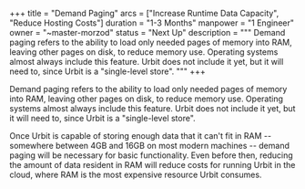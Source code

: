 +++
title = "Demand Paging"
arcs = ["Increase Runtime Data Capacity", "Reduce Hosting Costs"]
duration = "1-3 Months"
manpower = "1 Engineer"
owner = "~master-morzod"
status = "Next Up"
description = """
Demand paging refers to the ability to load only needed pages of memory into RAM, leaving other pages on disk, to reduce memory use.  Operating systems almost always include this feature.  Urbit does not include it yet, but it will need to, since Urbit is a "single-level store".
"""
+++

Demand paging refers to the ability to load only needed pages of memory into RAM, leaving other pages on disk, to reduce memory use.  Operating systems almost always include this feature.  Urbit does not include it yet, but it will need to, since Urbit is a "single-level store".

Once Urbit is capable of storing enough data that it can't fit in RAM -- somewhere between 4GB and 16GB on most modern machines -- demand paging will be necessary for basic functionality.  Even before then, reducing the amount of data resident in RAM will reduce costs for running Urbit in the cloud, where RAM is the most expensive resource Urbit consumes.
